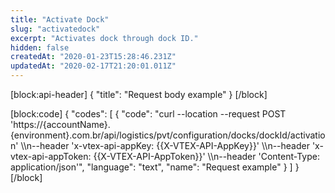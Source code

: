 ```yaml
---
title: "Activate Dock"
slug: "activatedock"
excerpt: "Activates dock through dock ID."
hidden: false
createdAt: "2020-01-23T15:28:46.231Z"
updatedAt: "2020-02-17T21:20:01.011Z"
---
```

[block:api-header]
{
  "title": "Request body example"
}
[/block]

[block:code]
{
  "codes": [
    {
      "code": "curl --location --request POST 'https://{accountName}.{environment}.com.br/api/logistics/pvt/configuration/docks/dockId/activation' \\\n--header 'x-vtex-api-appKey: {{X-VTEX-API-AppKey}}' \\\n--header 'x-vtex-api-appToken: {{X-VTEX-API-AppToken}}' \\\n--header 'Content-Type: application/json'",
      "language": "text",
      "name": "Request example"
    }
  ]
}
[/block]
